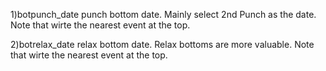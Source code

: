 1)botpunch_date 
punch bottom date. Mainly select 2nd Punch as the date.
Note that wirte the nearest event at the top.

2)botrelax_date
relax bottom date. Relax bottoms are more valuable.
Note that wirte the nearest event at the top.



